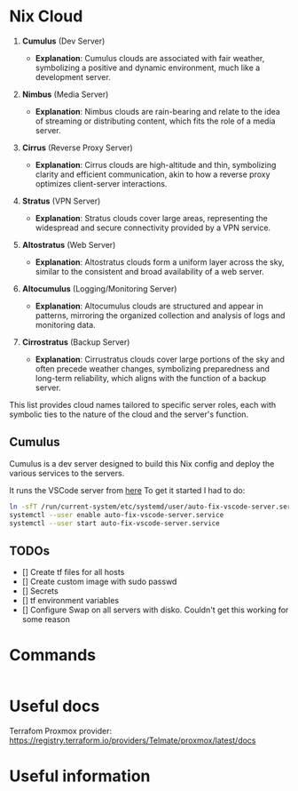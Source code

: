 # Nix Cloud

1. **Cumulus** (Dev Server)
   - **Explanation**: Cumulus clouds are associated with fair weather, symbolizing a positive and dynamic environment, much like a development server.

2. **Nimbus** (Media Server)
   - **Explanation**: Nimbus clouds are rain-bearing and relate to the idea of streaming or distributing content, which fits the role of a media server.

3. **Cirrus** (Reverse Proxy Server)
   - **Explanation**: Cirrus clouds are high-altitude and thin, symbolizing clarity and efficient communication, akin to how a reverse proxy optimizes client-server interactions.

4. **Stratus** (VPN Server)
   - **Explanation**: Stratus clouds cover large areas, representing the widespread and secure connectivity provided by a VPN service.

5. **Altostratus** (Web Server)
   - **Explanation**: Altostratus clouds form a uniform layer across the sky, similar to the consistent and broad availability of a web server.

6. **Altocumulus** (Logging/Monitoring Server)
   - **Explanation**: Altocumulus clouds are structured and appear in patterns, mirroring the organized collection and analysis of logs and monitoring data.

7. **Cirrostratus** (Backup Server)
   - **Explanation**: Cirrustratus clouds cover large portions of the sky and often precede weather changes, symbolizing preparedness and long-term reliability, which aligns with the function of a backup server. 

This list provides cloud names tailored to specific server roles, each with symbolic ties to the nature of the cloud and the server's function.


## Cumulus

Cumulus is a dev server designed to build this Nix config and deploy the various services to the servers.

It runs the VSCode server from [here](https://github.com/nix-community/nixos-vscode-server)
To get it started I had to do:
```bash
ln -sfT /run/current-system/etc/systemd/user/auto-fix-vscode-server.service ~/.config/systemd/user/auto-fix-vscode-server.service
systemctl --user enable auto-fix-vscode-server.service
systemctl --user start auto-fix-vscode-server.service
```

## TODOs

- [] Create tf files for all hosts
- [] Create custom image with sudo passwd
- [] Secrets
- [] tf environment variables
- [] Configure Swap on all servers with disko. Couldn't get this working for some reason

# Commands
```bash

``` 

# Useful docs

Terrafom Proxmox provider:
https://registry.terraform.io/providers/Telmate/proxmox/latest/docs

# Useful information

